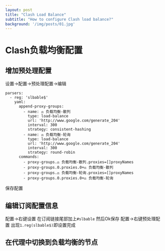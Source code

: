 ```yaml
---
layout: post
title: "Clash Load Balance"
subtitle: "How to configure Clash load balance?"
background: '/img/posts/01.jpg'
---
```


# Clash负载均衡配置

## 增加预处理配置

设置->配置->预处理配置->编辑
```
parsers:
  - reg: 'slbable$'
    yaml:
      append-proxy-groups:
        - name: ⚖️ 负载均衡-散列
          type: load-balance
          url: 'http://www.google.com/generate_204'
          interval: 300
          strategy: consistent-hashing
        - name: ⚖️ 负载均衡-轮询
          type: load-balance
          url: 'http://www.google.com/generate_204'
          interval: 300
          strategy: round-robin
      commands:
        - proxy-groups.⚖️ 负载均衡-散列.proxies=[]proxyNames
        - proxy-groups.0.proxies.0+⚖️ 负载均衡-散列
        - proxy-groups.⚖️ 负载均衡-轮询.proxies=[]proxyNames
        - proxy-groups.0.proxies.0+⚖️ 负载均衡-轮询
```
保存配置
## 编辑订阅配置信息
配置->右键设置 在订阅链接尾部加上`#slbable`
然后Ok保存
配置->右键预处理配置 出现`1.reg(slbable$)`即设置完成

## 在代理中切换到负载均衡的节点